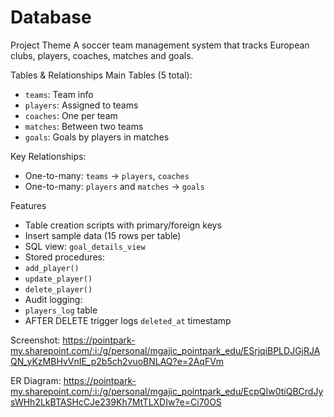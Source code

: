 # Database

Project Theme
A soccer team management system that tracks European clubs, players, coaches, matches and goals.

Tables & Relationships
Main Tables (5 total):
- `teams`: Team info
- `players`: Assigned to teams
- `coaches`: One per team
- `matches`: Between two teams
- `goals`: Goals by players in matches

Key Relationships:
- One-to-many: `teams` → `players`, `coaches`
- One-to-many: `players` and `matches` → `goals`

Features
- Table creation scripts with primary/foreign keys
- Insert sample data (15 rows per table)
- SQL view: `goal_details_view`
- Stored procedures:
- `add_player()`
- `update_player()`
- `delete_player()`
- Audit logging:
- `players_log` table
- AFTER DELETE trigger logs `deleted_at` timestamp

Screenshot: https://pointpark-my.sharepoint.com/:i:/g/personal/mgajic_pointpark_edu/ESrjqiBPLDJGjRJAQN_yKzMBHvVnIE_p2b5ch2vuoBNLAQ?e=2AqFVm

ER Diagram: https://pointpark-my.sharepoint.com/:i:/g/personal/mgajic_pointpark_edu/EcpQIw0tiQBCrdJysWHh2LkBTASHcCJe239Kh7MtTLXDIw?e=Ci70OS



